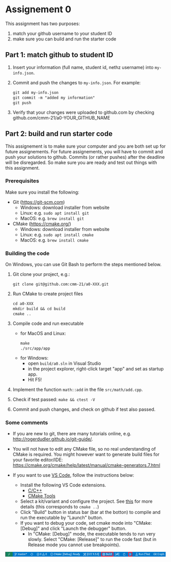 # Assignement 0

This assignment has two purposes:

1. match your github username to your student ID
2. make sure you can build and run the starter code

## Part 1: match github to student ID

1. Insert your information (full name, student id, nethz username) into `my-info.json`.

2. Commit and push the changes to `my-info.json`. For example:

   ```
   git add my-info.json
   git commit -m "added my information"
   git push
   ```

3. Verify that your changes were uploaded to github.com by checking github.com/cmm-21/a0-YOUR_GITHUB_NAME

## Part 2: build and run starter code

This assignement is to make sure your computer and you are both set up for future assignements. For future assignements, you will have to commit and push your solutions to github. Commits (or rather pushes) after the deadline will be disregarded. So make sure you are ready and test out things with this assignment.

### Prerequisites
Make sure you install the following:

- Git (https://git-scm.com)
    + Windows: download installer from website
    + Linux: e.g. `sudo apt install git`
    + MacOS: e.g. `brew install git`
- CMake (https://cmake.org/)
    + Windows: download installer from website
    + Linux: e.g. `sudo apt install cmake`
    + MacOS: e.g. `brew install cmake`

### Building the code

On Windows, you can use Git Bash to perform the steps mentioned below.

1. Git clone your project, e.g.:

   ```
   git clone git@github.com:cmm-21/a0-XXX.git
   ```

2. Run CMake to create project files
    ```
    cd a0-XXX
    mkdir build && cd build
    cmake ..
    ```
3. Compile code and run executable
    - for MacOS and Linux:
        ```
        make
        ./src/app/app
        ```
    - for Windows: 
        * open `build/a0.sln` in Visual Studio
        * in the project explorer, right-click target "app" and set as startup app.
        * Hit F5!

3. Implement the function `math::add` in the file `src/math/add.cpp`.

4. Check if test passed: `make && ctest -V`

5. Commit and push changes, and check on github if test also passed.

### Some comments

- If you are new to git, there are many tutorials online, e.g. http://rogerdudler.github.io/git-guide/.

- You will not have to edit any CMake file, so no real understanding of CMake is required. You might however want to generate build files for your favorite editor/IDE: https://cmake.org/cmake/help/latest/manual/cmake-generators.7.html

- If you want to use [VS Code](https://code.visualstudio.com/), follow the instructions below:
    - Install the following VS Code extensions.
        - [C/C++](https://marketplace.visualstudio.com/items?itemName=ms-vscode.cpptools)
        - [CMake Tools](https://marketplace.visualstudio.com/items?itemName=ms-vscode.cmake-tools)
    - Select a kit/variant and configure the project. See [this](https://vector-of-bool.github.io/docs/vscode-cmake-tools/getting_started.html#configuring-your-project) for more details (this corresponds to ```cmake ..```)
    - Click "Build" button in status bar (bar at the botton) to compile and run the executable by "Launch" button.
    - If you want to debug your code, set cmake mode into "CMake: [Debug]" and click "Launch the debugger" button. 
        - In "CMake: [Debug]" mode, the executable tends to run very slowly. Select "CMake: [Release]" to run the code fast (but in Release mode you cannot use breakpoints). 

![status bar](vscode.png)